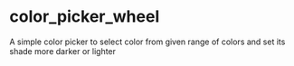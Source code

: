 # color_picker_wheel
A simple color picker to select color from given range of colors and set its shade more darker or lighter
